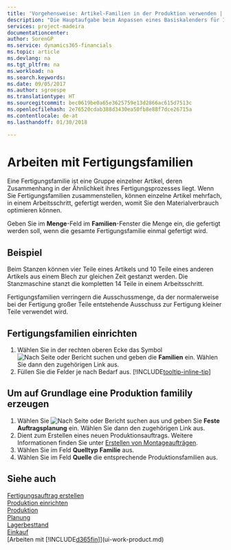 ```yaml
---
title: 'Vorgehensweise: Artikel-Familien in der Produktion verwenden | Microsoft Docs'
description: "Die Hauptaufgabe beim Anpassen eines Basiskalenders für Ihre Firma oder einen Ihrer Geschäftspartner ist, alle Änderungen am Status der Daten als freie Tage oder Arbeitstage einzugeben."
services: project-madeira
documentationcenter: 
author: SorenGP
ms.service: dynamics365-financials
ms.topic: article
ms.devlang: na
ms.tgt_pltfrm: na
ms.workload: na
ms.search.keywords: 
ms.date: 09/05/2017
ms.author: sgroespe
ms.translationtype: HT
ms.sourcegitcommit: bec0619be0a65e3625759e13d2866ac615d7513c
ms.openlocfilehash: 2e76520cdab388d3430ea50fb8e88f7dce26715a
ms.contentlocale: de-at
ms.lasthandoff: 01/30/2018

---
```

# <a name="work-with-production-families"></a>Arbeiten mit Fertigungsfamilien
Eine Fertigungsfamilie ist eine Gruppe einzelner Artikel, deren Zusammenhang in der Ähnlichkeit ihres Fertigungsprozesses liegt. Wenn Sie Fertigungsfamilien zusammenstellen, können einzelne Artikel mehrfach, in einem Arbeitsschritt, gefertigt werden, womit Sie den Materialverbrauch optimieren können.

Geben Sie im **Menge**-Feld im **Familien**-Fenster die Menge ein, die gefertigt werden soll, wenn die gesamte Fertigungsfamilie einmal gefertigt wird.

## <a name="example"></a>Beispiel
Beim Stanzen können vier Teile eines Artikels und 10 Teile eines anderen Artikels aus einem Blech zur gleichen Zeit gestanzt werden. Die Stanzmaschine stanzt die kompletten 14 Teile in einem Arbeitsschritt.

Fertigungsfamilien verringern die Ausschussmenge, da der normalerweise bei der Fertigung großer Teile entstehende Ausschuss zur Fertigung kleiner Teile verwendet wird.

## <a name="to-set-up-a-production-family"></a>Fertigungsfamilien einrichten
1. Wählen Sie in der rechten oberen Ecke das Symbol ![Nach Seite oder Bericht suchen](media/ui-search/search_small.png "Nach Seite oder Bericht suchen") und geben die **Familien** ein. Wählen Sie dann den zugehörigen Link aus.
2. Füllen Sie die Felder je nach Bedarf aus. [!INCLUDE[tooltip-inline-tip](includes/tooltip-inline-tip_md.md)]

## <a name="to-produce-based-on-a-production-familily"></a>Um auf Grundlage eine Produktion familily erzeugen
1. Wählen Sie ![Nach Seite oder Bericht suchen](media/ui-search/search_small.png "Symbol nach Seite oder Bericht suchen ") aus und geben Sie **Feste Auftragsplanung** ein. Wählen Sie dann den zugehörigen Link aus.
2. Dient zum Erstellen eines neuen Produktionsauftrags. Weitere Informationen finden Sie unter [Erstellen von Montageaufträgen](production-how-to-create-production-orders.md).
3. Wählen Sie im Feld **Quelltyp** **Familie** aus.  
4. Wählen Sie im Feld **Quelle** die entsprechende Produktionsfamilien aus.

## <a name="see-also"></a>Siehe auch
[Fertigungsauftrag erstellen](production-how-to-create-production-boms.md)  
[Produktion einrichten](production-configure-production-processes.md)  
[Produktion](production-manage-manufacturing.md)    
[Planung](production-planning.md)   
[Lagerbesttand](inventory-manage-inventory.md)  
[Einkauf](purchasing-manage-purchasing.md)  
[Arbeiten mit [!INCLUDE[d365fin](includes/d365fin_md.md)]](ui-work-product.md)

